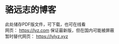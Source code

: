 # 骆远志的博客
此处储存PDF版文件，可下载，也可在线看  <br/> 
网页： https://lyz.com 保证最新版，但在国内可能被屏蔽  <br/> 
暂时替代网页： https://lylyz.xyz
